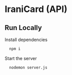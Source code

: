 # IraniCard (API)

## Run Locally

Install dependencies

```bash
  npm i
```

Start the server

```bash
  nodemon server.js
```